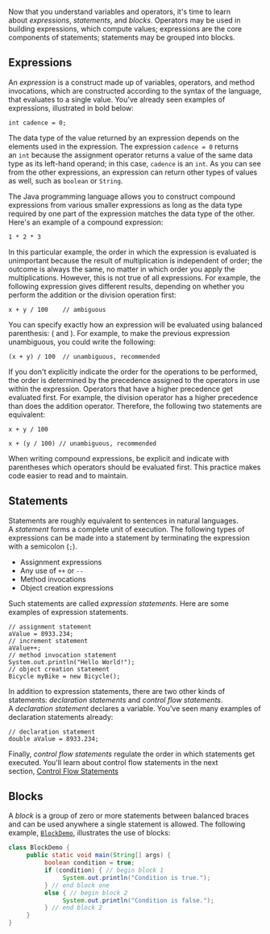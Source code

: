 Now that you understand variables and operators, it's time to learn about _expressions_, _statements_, and _blocks_. Operators may be used in building expressions, which compute values; expressions are the core components of statements; statements may be grouped into blocks.

## Expressions

An _expression_ is a construct made up of variables, operators, and method invocations, which are constructed according to the syntax of the language, that evaluates to a single value. You've already seen examples of expressions, illustrated in bold below:

```
int cadence = 0;
```

The data type of the value returned by an expression depends on the elements used in the expression. The expression `cadence = 0` returns an `int` because the assignment operator returns a value of the same data type as its left-hand operand; in this case, `cadence` is an `int`. As you can see from the other expressions, an expression can return other types of values as well, such as `boolean` or `String`.

The Java programming language allows you to construct compound expressions from various smaller expressions as long as the data type required by one part of the expression matches the data type of the other. Here's an example of a compound expression:

	1 * 2 * 3

In this particular example, the order in which the expression is evaluated is unimportant because the result of multiplication is independent of order; the outcome is always the same, no matter in which order you apply the multiplications. However, this is not true of all expressions. For example, the following expression gives different results, depending on whether you perform the addition or the division operation first:

	x + y / 100    // ambiguous

You can specify exactly how an expression will be evaluated using balanced parenthesis: ( and ). For example, to make the previous expression unambiguous, you could write the following:
 
	(x + y) / 100  // unambiguous, recommended

If you don't explicitly indicate the order for the operations to be performed, the order is determined by the precedence assigned to the operators in use within the expression. Operators that have a higher precedence get evaluated first. For example, the division operator has a higher precedence than does the addition operator. Therefore, the following two statements are equivalent:

	x + y / 100   

	x + (y / 100) // unambiguous, recommended

When writing compound expressions, be explicit and indicate with parentheses which operators should be evaluated first. This practice makes code easier to read and to maintain.
## Statements

Statements are roughly equivalent to sentences in natural languages. A _statement_ forms a complete unit of execution. The following types of expressions can be made into a statement by terminating the expression with a semicolon (`;`).

- Assignment expressions
- Any use of `++` or `--`
- Method invocations
- Object creation expressions

Such statements are called _expression statements_. Here are some examples of expression statements.

	// assignment statement
	aValue = 8933.234;
	// increment statement
	aValue++;
	// method invocation statement
	System.out.println("Hello World!");
	// object creation statement
	Bicycle myBike = new Bicycle();

In addition to expression statements, there are two other kinds of statements: _declaration statements_ and _control flow statements_. A _declaration statement_ declares a variable. You've seen many examples of declaration statements already:

	// declaration statement
	double aValue = 8933.234;

Finally, _control flow statements_ regulate the order in which statements get executed. You'll learn about control flow statements in the next section, [Control Flow Statements](https://docs.oracle.com/javase/tutorial/java/nutsandbolts/flow.html)
## Blocks

A _block_ is a group of zero or more statements between balanced braces and can be used anywhere a single statement is allowed. The following example, [`BlockDemo`](https://docs.oracle.com/javase/tutorial/java/nutsandbolts/examples/BlockDemo.java), illustrates the use of blocks:
```java
class BlockDemo {
     public static void main(String[] args) {
          boolean condition = true;
          if (condition) { // begin block 1
               System.out.println("Condition is true.");
          } // end block one
          else { // begin block 2
               System.out.println("Condition is false.");
          } // end block 2
     }
}
```

